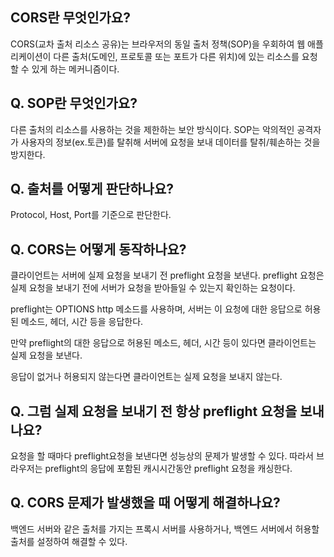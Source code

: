 ## CORS란 무엇인가요?

CORS(교차 출처 리소스 공유)는 브라우저의 동일 출처 정책(SOP)을 우회하여 웹 애플리케이션이 다른 출처(도메인, 프로토콜 또는 포트가 다른 위치)에 있는 리소스를 요청할 수 있게 하는 메커니즘이다.

## Q. SOP란 무엇인가요?

다른 출처의 리소스를 사용하는 것을 제한하는 보안 방식이다.
SOP는 악의적인 공격자가 사용자의 정보(ex.토큰)를 탈취해 서버에 요청을 보내 데이터를 탈취/훼손하는 것을 방지한다.

## Q. 출처를 어떻게 판단하나요?

Protocol, Host, Port를 기준으로 판단한다.

## Q. CORS는 어떻게 동작하나요?

클라이언트는 서버에 실제 요청을 보내기 전 preflight 요청을 보낸다.
preflight 요청은 실제 요청을 보내기 전에 서버가 요청을 받아들일 수 있는지 확인하는 요청이다.

preflight는 OPTIONS http 메소드를 사용하며, 서버는 이 요청에 대한 응답으로 허용된 메소드, 헤더, 시간 등을 응답한다.

만약 preflight의 대한 응답으로 허용된 메소드, 헤더, 시간 등이 있다면 클라이언트는 실제 요청을 보낸다.

응답이 없거나 허용되지 않는다면 클라이언트는 실제 요청을 보내지 않는다.

## Q. 그럼 실제 요청을 보내기 전 항상 preflight 요청을 보내나요?

요청을 할 때마다 preflight요청을 보낸다면 성능상의 문제가 발생할 수 있다.
따라서 브라우저는 preflight의 응답에 포함된 캐시시간동안 preflight 요청을 캐싱한다.

## Q. CORS 문제가 발생했을 때 어떻게 해결하나요?

백엔드 서버와 같은 출처를 가지는 프록시 서버를 사용하거나, 백엔드 서버에서 허용할 출처를 설정하여 해결할 수 있다.
